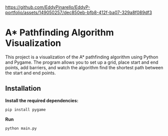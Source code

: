 

https://github.com/EddyPinarello/EddyP-portfolio/assets/149050257/dec850eb-bfb8-412f-ba07-329a8f089df3

# A* Pathfinding Algorithm Visualization

This project is a visualization of the A* pathfinding algorithm using Python and Pygame. The program allows you to set up a grid, place start and end points, add barriers, and watch the algorithm find the shortest path between the start and end points.

## Installation

**Install the required dependencies:**
   ```bash
   pip install pygame
```
 **Run**
   ```bash
   python main.py
